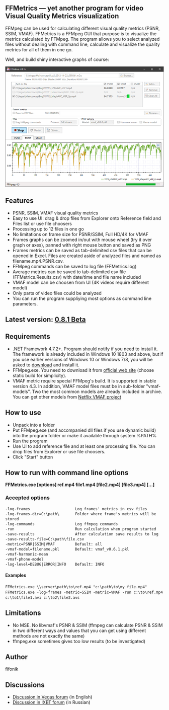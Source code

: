 ## FFMetrics — yet another program for video Visual Quality Metrics visualization

FFMpeg can be used for calculating different visual quality metrics (PSNR, SSIM, VMAF). 
FFMetrics is a FFMpeg GUI that purpose is to visualize the metrics calculated by FFMpeg.
The program allows you to select analyzed files without dealing with command line, calculate and visualize the quality metrics for all of them in one go.

Well, and build shiny interactive graphs of course:

<p align="center"><img src="screenshots/screenshot.png" width="919"/></p>



## Features
- PSNR, SSIM, VMAF visual quality metrics
- Easy to use UI: drag & drop files from Explorer onto Reference field and Files list or use file choosers
- Processing up to 12 files in one go
- No limitations on frame size for PSNR/SSIM, Full HD/4K for VMAF
- Frames graphs can be zoomed in/out with mouse wheel (try it over graph or axes), panned with right mouse button and saved as PNG
- Frames metrics can be saved as tab-delimited csv files that can be opened in Excel. Files are created aside of analyzed files and named as filename.mp4.PSNR.csv.
- FFMpeg commands can be saved to log file (FFMetrics.log)
- Average metrics can be saved to tab-delimited csv file (FFMetrics.Results.csv) with date/time and file name included 
- VMAF model can be choosen from UI (4K videos require different model)
- Only parts of video files could be analyzed
- You can run the program suppliying most options as command line parameters.



## Latest version: [0.8.1 Beta](https://github.com/fifonik/FFMetrics/releases/tag/v0.8.1)



## Requirements
- .NET Framework 4.7.2+. Program should notify if you need to install it.
  The framework is already included in Windows 10 1803 and above, but if you use earlier versions of Windows 10 or Windows 7/8, you will be asked to [download](https://dotnet.microsoft.com/download/dotnet-framework/net472) and install it.
- FFMpeg.exe. You need to download it from [official web site](https://ffmpeg.org/download.html) (choose static build for simplicity).
- VMAF metric require special FFMpeg's build. It is supported in stable version 4.3.
  In addition, VMAF model files must be in sub-folder "vmaf-models". Two the most common models are already included in archive. You can get other models from [Netflix VMAF project](https://github.com/Netflix/vmaf/)



## How to use
- Unpack into a folder
- Put FFMpeg.exe (and accompanied dll files if you use dynamic build) into the program folder or make it available through system %PATH%
- Run the program
- Use UI to add reference file and at least one processing file. You can drop files from Explorer or use file choosers.
- Click "Start" button


## How to run with command line options
**FFMetrics.exe \[options\] ref.mp4 file1.mp4 \[file2.mp4\] \[file3.mp4\] \[...\]**

### Accepted options
    -log-frames                    Log frames' metrics in csv files
    -log-frames-dir=C:\path\       Folder where frame's metrics will be stored
    -log-commands                  Log ffmpeg commands
    -run                           Run calculation when program started
    -save-results                  After calculation save results to log
    -save-results-file=C:\path\file.csv
    -metric=PSNR|SSIM|VMAF         Default: all
    -vmaf-model=filename.pkl       Default: vmaf_v0.6.1.pkl
    -vmaf-harmonic-mean
    -vmaf-phone-model
    -log-level=DEBUG|ERROR|INFO    Default: INFO

#### Examples
`FFMetrics.exe \\server\path\to\ref.mp4 "c:\path\to\my file.mp4"`<br />
`FFMetrics.exe -log-frames -metric=SSIM -metric=VMAF -run c:\to\ref.mp4 c:\to1\file1.avi c:\to2\file2.avs`


## Limitations
- No MSE. No libvmaf's PSNR & SSIM (ffmpeg can calculate PSNR & SSIM in two different ways and values that you can get using different methods are not exactly the same)
- ffmpeg.exe sometimes gives too low results (to be investigated)



## Author
fifonik



## Discussions
- [Discussion in Vegas forum](https://www.vegascreativesoftware.info/us/forum/ffmetrics-yet-another-program-for-quality-metrics-calculation--122246/) (in English)
- [Discussion in IXBT forum](https://forum.ixbt.com/topic.cgi?id=29:36847) (in Russian)
